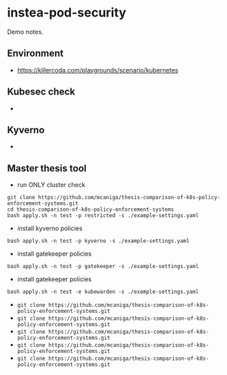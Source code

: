 # instea-pod-security

Demo notes.

## Environment 
- https://killercoda.com/playgrounds/scenario/kubernetes


## Kubesec check
- 

## Kyverno
-


## Master thesis tool
- run ONLY cluster check
```
git clone https://github.com/mcaniga/thesis-comparison-of-k8s-policy-enforcement-systems.git
cd thesis-comparison-of-k8s-policy-enforcement-systems
bash apply.sh -n test -p restricted -s ./example-settings.yaml
```

- install kyverno policies
```
bash apply.sh -n test -p kyverno -s ./example-settings.yaml
```

- install gatekeeper policies
```
bash apply.sh -n test -p gatekeeper -s ./example-settings.yaml
```

- install gatekeeper policies
```
bash apply.sh -n test -e kubewarden -s ./example-settings.yaml
```

- `git clone https://github.com/mcaniga/thesis-comparison-of-k8s-policy-enforcement-systems.git`
- `git clone https://github.com/mcaniga/thesis-comparison-of-k8s-policy-enforcement-systems.git`
- `git clone https://github.com/mcaniga/thesis-comparison-of-k8s-policy-enforcement-systems.git`
- `git clone https://github.com/mcaniga/thesis-comparison-of-k8s-policy-enforcement-systems.git`
- `git clone https://github.com/mcaniga/thesis-comparison-of-k8s-policy-enforcement-systems.git`
